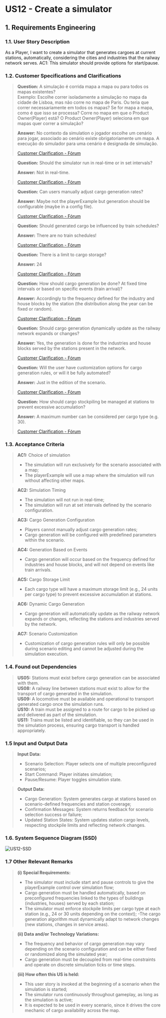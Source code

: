 # US12 - Create a simulator

## 1. Requirements Engineering

### 1.1. User Story Description

As a Player, I want to create a simulator that generates cargoes at current stations, automatically, considering the cities and industries that the railway network serves. AC1: This simulator should provide options for start/pause.

### 1.2. Customer Specifications and Clarifications 

>**Question:** A simulação é corrida mapa a mapa ou para todos os mapas existentes?     
>Exemplo: Escolhe correr isoladamente a simulação no mapa da cidade de Lisboa, mas não corre no mapa de Paris. Ou teria que correr necessariamente em todos os mapas?
>Se for mapa a mapa, como é que isso se processa? Corre no mapa em que o Product Owner(Player) está? O Product Owner(Player) seleciona em que mapas quer correr a simulação?
> 
>**Answer:** No contexto da simulation o jogador escolhe um cenário para jogar, associado ao cenário existe obrigatoriamente um mapa. A execução do simulador para uma cenário é designada de simulação.              
>
>[Customer Clarification - Fórum](https://moodle.isep.ipp.pt/mod/forum/discuss.php?d=35113)

>**Question:** Should the simulator run in real-time or in set intervals?
> 
>**Answer:** Not in real-time.                
>
>[Customer Clarification - Fórum](https://moodle.isep.ipp.pt/mod/forum/discuss.php?d=35077)

>**Question:** Can users manually adjust cargo generation rates?
>
>**Answer:** Maybe not the playerExample but generation should be configurable (maybe in a config file).             
>
>[Customer Clarification - Fórum](https://moodle.isep.ipp.pt/mod/forum/discuss.php?d=35077)

>**Question:** Should generated cargo be influenced by train schedules?
>
>**Answer:** There are no train schedules!               
>
>[Customer Clarification - Fórum](https://moodle.isep.ipp.pt/mod/forum/discuss.php?d=35077)

>**Question:** There is a limit to cargo storage?
>
>**Answer:** 24               
>
>[Customer Clarification - Fórum](https://moodle.isep.ipp.pt/mod/forum/discuss.php?d=35086)

>**Question:** How should cargo generation be done? At fixed time intervals or based on specific events (train arrival)?
>
>**Answer:** Accordingly to the frequency defined for the industry and house blocks by the station (the distribution along the year can be fixed or random).               
>
>[Customer Clarification - Fórum](https://moodle.isep.ipp.pt/mod/forum/discuss.php?d=35086)

>**Question:** Should cargo generation dynamically update as the railway network expands or changes?
>
>**Answer:** Yes, the generation is done for the industries and house blocks served by the stations present in the network.                       
>
>[Customer Clarification - Fórum](https://moodle.isep.ipp.pt/mod/forum/discuss.php?d=35048)

>**Question:** Will the user have customization options for cargo generation rules, or will it be fully automated?
>
>**Answer:** Just in the edition of the scenario.                        
>
>[Customer Clarification - Fórum](https://moodle.isep.ipp.pt/mod/forum/discuss.php?d=35048)

>**Question:** How should cargo stockpiling be managed at stations to prevent excessive accumulation?
>
>**Answer:** A maximum number can be considered per cargo type (e.g. 30).            
>
>[Customer Clarification - Fórum](https://moodle.isep.ipp.pt/mod/forum/discuss.php?d=35048)

### 1.3. Acceptance Criteria

> **AC1:** Choice of simulation
>- The simulation will run exclusively for the scenario associated with a map;
>- The playerExample will use a map where the simulation will run without affecting other maps.

> **AC2:** Simulation Timing
>- The simulation will not run in real-time;
>- The simulation will run at set intervals defined by the scenario configuration.

> **AC3:** Cargo Generation Configuration
>- Players cannot manually adjust cargo generation rates;
>- Cargo generation will be configured with predefined parameters within the scenario.

> **AC4:** Generation Based on Events
>- Cargo generation will occur based on the frequency defined for industries and house blocks, and will not depend on events like train arrivals.

> **AC5:** Cargo Storage Limit
>- Each cargo type will have a maximum storage limit (e.g., 24 units per cargo type) to prevent excessive accumulation at stations.

> **AC6:** Dynamic Cargo Generation
>- Cargo generation will automatically update as the railway network expands or changes, reflecting the stations and industries served by the network.

> **AC7:** Scenario Customization
>- Customization of cargo generation rules will only be possible during scenario editing and cannot be adjusted during the simulation execution.

### 1.4. Found out Dependencies

>**US05:** Stations must exist before cargo generation can be associated with them.         
>**US08:** A railway line between stations must exist to allow for the transport of cargo generated in the simulation.         
>**US09:** A locomotive must be available and operational to transport generated cargo once the simulation runs.        
>**US10:** A train must be assigned to a route for cargo to be picked up and delivered as part of the simulation.          
>**US11:** Trains must be listed and identifiable, so they can be used in the simulation process, ensuring cargo transport is handled appropriately.

### 1.5 Input and Output Data

>**Input Data:**
>- Scenario Selection: Player selects one of multiple preconfigured scenarios;
>- Start Command: Player initiates simulation;
>- Pause/Resume: Player toggles simulation state.

>**Output Data:**
>- Cargo Generation: System generates cargo at stations based on scenario-defined frequencies and station coverage;
>- Confirmation Messages: System returns feedback for scenario selection success or failure;
>- Updated Station States: System updates station cargo levels, respecting stockpile limits and reflecting network changes.

### 1.6. System Sequence Diagram (SSD)

![US12-SSD](svg/US12-requirements.svg)

### 1.7 Other Relevant Remarks

> **(i) Special Requirements:**
>- The simulator must include start and pause controls to give the playerExample control over simulation flow;
>- Cargo generation must be handled automatically, based on preconfigured frequencies linked to the types of buildings (industries, houses) served by each station;
>- The simulator must enforce stockpile limits per cargo type at each station (e.g., 24 or 30 units depending on the context);
>-The cargo generation algorithm must dynamically adapt to network changes (new stations, changes in service areas).

> **(ii) Data and/or Technology Variations:**
>- The frequency and behavior of cargo generation may vary depending on the scenario configuration and can be either fixed or randomized along the simulated year;
>- Cargo generation must be decoupled from real-time constraints and operate on discrete simulation ticks or time steps.

> **(iii) How often this US is held:**
>- This user story is invoked at the beginning of a scenario when the simulation is started;
>- The simulator runs continuously throughout gameplay, as long as the simulation is active;
>- It is expected to be used in every scenario, since it drives the core mechanic of cargo availability across the map.